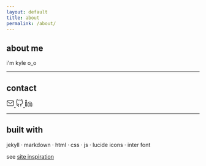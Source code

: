 ```yaml
---
layout: default
title: about
permalink: /about/
---
```


## about me

i'm kyle o_o

---

## contact

<div class="contact-links">
  <a href="mailto:kylewfl@gmail.com" aria-label="Email">
    <!-- Mail Icon -->
    <svg xmlns="http://www.w3.org/2000/svg" width="20" height="20" fill="none" stroke="currentColor" stroke-width="1.5" viewBox="0 0 24 24">
      <path d="M4 4h16c1.1 0 2 .9 2 2v12c0 1.1-.9 2-2 2H4c-1.1 0-2-.9-2-2V6c0-1.1.9-2 2-2z"/>
      <polyline points="22,6 12,13 2,6"/>
    </svg>
  </a>

  <a href="https://github.com/kyle-luong" target="_blank" rel="noopener" aria-label="GitHub">
    <!-- GitHub Icon -->
    <svg xmlns="http://www.w3.org/2000/svg" width="20" height="20" fill="none" stroke="currentColor" stroke-width="1.5" viewBox="0 0 24 24">
      <path d="M9 19c-5 1.5-5-2.5-7-3m14 6v-3.5a3.37 3.37 0 0 0-.94-2.61c3.14-.35 6.44-1.54 6.44-7A5.44 5.44 0 0 0 20 4.77 5.07 5.07 0 0 0 19.91 1S18.73.65 16 2.48A13.38 13.38 0 0 0 12 2c-1.38 0-2.75.18-4 .53C5.27.65 4.09 1 4.09 1A5.07 5.07 0 0 0 4 4.77a5.44 5.44 0 0 0-1.5 3.79c0 5.46 3.3 6.65 6.44 7A3.37 3.37 0 0 0 9 21.5V24"/>
    </svg>
  </a>

  <a href="https://www.linkedin.com/in/kylewl/" target="_blank" rel="noopener" aria-label="LinkedIn">
    <!-- LinkedIn Icon -->
    <svg xmlns="http://www.w3.org/2000/svg" width="20" height="20" fill="none" stroke="currentColor" stroke-width="1.5" viewBox="0 0 24 24">
      <path d="M16 8a6 6 0 0 1 6 6v7h-4v-7a2 2 0 1 0-4 0v7h-4v-7a6 6 0 0 1 6-6z"/>
      <rect x="2" y="9" width="4" height="12"/>
      <circle cx="4" cy="4" r="2"/>
    </svg>
  </a>
</div>

---

## built with

jekyll · markdown · html · css · js · lucide icons · inter font

see [site inspiration](https://michaelandreuzza.com)